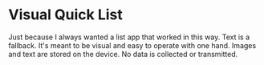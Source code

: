 # Visual Quick List

Just because I always wanted a list app that worked in this way. Text is a fallback. It's meant to be visual and easy to operate with one hand. Images and text are stored on the device. No data is collected or transmitted.
